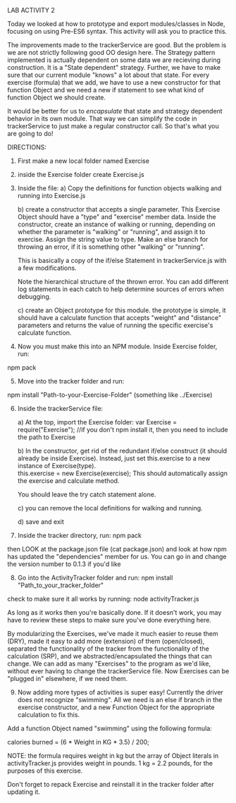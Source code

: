 LAB ACTIVITY 2

Today we looked at how to prototype and export modules/classes in Node,
focusing on using Pre-ES6 syntax.  This activity will ask you to practice this.

The improvements made to the trackerService are good.  But the problem is we
are not strictly following good OO design here.  The Strategy pattern
implemented is actually dependent on some data we are recieving during
construction.  It is a "State dependent" strategy. Further, we have to make
sure that our current module  "knows" a lot about that state. For every
exercise (formula) that we add, we have to use a new constructor for
that function Object and we need a new if statement to see what kind of
function Object we should create.

It would be better for us to *encapsulate* that state and strategy dependent
behavior in its own module. That way we can simplify the code in trackerService
to just make a regular constructor call. So that's what you are going to do!

DIRECTIONS:

1) First make a new local folder named Exercise

2) inside the Exercise folder create Exercise.js

3)  Inside the file:
    a) Copy the definitions for function objects walking and running into
    Exercise.js
    
    b) create a constructor that accepts a single parameter. This Exercise
    Object should have a "type" and "exercise" member data.  Inside the
    constructor, create an instance of walking or running, depending on
    whether the parameter is "walking" or "running", and assign it to
    exercise. Assign the string value to type.  Make an else branch
    for throwing an error, if it is something other "walking" or "running".
   
    This is basically a copy of  the if/else Statement in trackerService.js
    with a few modifications.

    Note the hierarchical structure of the thrown error.  You can add different
    log statements in each catch to help determine sources of errors when
    debugging.

    c) create an Object prototype for this module.  the prototype is simple,
    it should have a calculate function that accepts "weight" and "distance"
    parameters and returns the value of running the specific exercise's
    calculate function.
4)  Now you must make this into an NPM module.  Inside Exercise folder, run:

npm pack

5) Move into the tracker folder and run:

npm install "Path-to-your-Exercise-Folder" (something like ../Exercise)

6) Inside the trackerService file:

   a) At the top, import the Exercise folder:
   var Exercise = require("Exercise");
   //if you don't npm install it, then you need to include the path to Exercise

   b) In the constructor, get rid of the redundant if/else construct (it should
   already be inside Exercise).  Instead, just set this.exercise to a new
   instance of Exercise(type).  
   	    this.exercise = new Exercise(exercise);
   This should automatically assign the exercise and calculate method.

   You should leave the try catch statement alone.
   
   c) you can remove the local definitions for walking and running.

   d) save and exit
7) Inside the tracker directory, run:
npm pack

then LOOK at the package.json file (cat package.json) and look at how npm
has updated the "dependencies" member for us.  You can go in and change the
version number to 0.1.3 if you'd like

8) Go into the ActivityTracker folder and run:
npm install "Path_to_your_tracker_folder"

check to make sure it all works by running:
node activityTracker.js

As long as it works then you're basically done.  If it doesn't work, you may
have to review these steps to make sure you've done everything here.

By modularizing the Exercises, we've made it much easier to reuse them (DRY),
made it easy to add more (extension) of them (open/closed), separated the
functionality of the tracker from the functionality of the calculation (SRP),
and we abstracted/encapsulated the things that can change.  We can add as many
"Exercises" to the program as we'd like, without ever having to change the
trackerService file. Now Exercises can be "plugged in" elsewhere, if we need
them.

9) Now adding more types of activities is super easy! Currently the driver
does not recognize "swimming". All we need is an else if branch in the
exercise constructor, and a new Function Object for the appropriate calculation
to fix this.

Add a function Object named "swimming" using the following formula:

calories burned = (6 * Weight in KG * 3.5) / 200;

NOTE: the formula requires weight in kg but the array of Object literals in
activityTracker.js provides weight in pounds.  1 kg = 2.2 pounds, for the
purposes of this exercise.

Don't forget to repack Exercise and reinstall it in the tracker folder
after updating it.